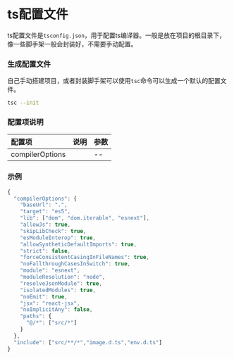 # ts配置文件
ts配置文件是`tsconfig.json`，用于配置ts编译器。一般是放在项目的根目录下，像一些脚手架一般会封装好，不需要手动配置。
### 生成配置文件
自己手动搭建项目，或者封装脚手架可以使用`tsc`命令可以生成一个默认的配置文件。
``` bash
tsc --init
```
### 配置项说明
| 配置项 | 说明 | 参数 |
| :--- | :--- |:--- |
| compilerOptions |  |--|

### 示例
``` ts
{
  "compilerOptions": {
    "baseUrl": ".",
    "target": "es5",
    "lib": ["dom", "dom.iterable", "esnext"],
    "allowJs": true,
    "skipLibCheck": true,
    "esModuleInterop": true,
    "allowSyntheticDefaultImports": true,
    "strict": false,
    "forceConsistentCasingInFileNames": true,
    "noFallthroughCasesInSwitch": true,
    "module": "esnext",
    "moduleResolution": "node",
    "resolveJsonModule": true,
    "isolatedModules": true,
    "noEmit": true,
    "jsx": "react-jsx",
    "noImplicitAny": false,
    "paths": {
      "@/*": ["src/*"]
    }
  },
  "include": ["src/**/*","image.d.ts","env.d.ts"]
}
```
